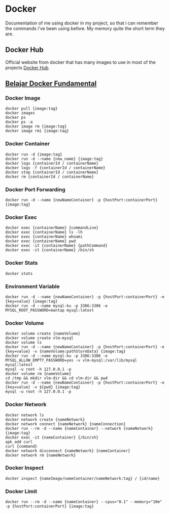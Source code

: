 # Docker
Documentation of me using docker in my project, so that i can remember the commands i've been using before. My memory quite the short term they are.

## Docker Hub
Official website from docker that has many images to use in most of the projects [Docker Hub](https://hub.docker.com).

## [Belajar Docker Fundamental](https://youtu.be/1CRRt7t1IKE?si=2dv-UIoZl22WTGQb)
### Docker Image
```
docker pull {image:tag}
docker images
docker ps
docker ps -a
docker image rm {image:tag}
docker image rmi {image:tag}
```
### Docker Container 
```
docker run -d {image:tag}
docker run -d --name {new_name} {image:tag}
docker logs {containerId / containerName}
docker logs -f {containerId / containerName}
docker stop {containerId / containerName}
docker rm {containerId / containerName}
```
### Docker Port Forwarding
```
docker run -d --name {newNameContainer} -p {hostPort:containerPort} {image:tag}
```
### Docker Exec
```
docker exec {containerName} {commandLine}
docker exec {containerName} ls -lh
docker exec {containerName} whoami
docker exec {containerName} pwd
docker exec -it {containerName} {pathCommand}
docker exec -it {containerName} /bin/sh
```
### Docker Stats
```
docker stats
```
### Environment Variable
```
docker run -d --name {newNameContainer} -p {hostPort:containerPort} -e {key=value} {image:tag}
docker run -d --name mysql-ku -p 3306:3306 -e MYSQL_ROOT_PASSWORD=mantap mysql:latest
```
### Docker Volume
```
docker volume create {nameVolume}
docker volume create vlm-mysql
docker volume ls
docker run -d --name {newNameContainer} -p {hostPort:containerPort} -e {key=value} -v {nameVolume:pathStoreData} {image:tag}
docker run -d --name mysql-ku -p 3306:3306 -e MYSQL_ALLOW_EMPTY_PASSWORD=yes -v vlm-mysql:/var/lib/mysql mysql:latest
mysql -u root -h 127.0.0.1 -p
docker volume rm {nameVolume}
cd /tmp && mkdir vlm-dir && cd vlm-dir && pwd
docker run -d --name {newNameContainer} -p {hostPort:containerPort} -e {key=value} -v ${pwd} {image:tag}
mysql -u root -h 127.0.0.1 -p
```
### Docker Network
```
docker network ls
docker network create {nameNetwork}
docker network connect {nameNetwork} {nameConnection}
docker run --rm -d --name {nameContainer} --network {nameNetwork} {image:tag}
docker exec -it {nameContainer} {/bin/sh}
apk add curl
curl {command}
docker network disconnect {nameNetwork} {nameContainer}
docker network rm {nameNetwork} 
```
### Docker Inspect
```
docker inspect {nameImage/nameContainer/nameNetwork:tag} / {id/name}
```
### Docker Limit
```
docker run --rm -d --name {nameContainer} --cpus="0.1" --memory="10m" -p {hostPort:containerPort} {image:tag}
```










